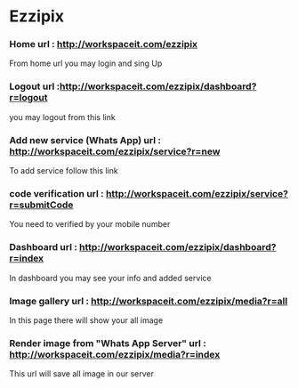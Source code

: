 # Ezzipix #

### Home url : http://workspaceit.com/ezzipix ###
From home url you may login and sing Up

### Logout url :http://workspaceit.com/ezzipix/dashboard?r=logout ###
you may logout from this link

### Add new service (Whats App) url : http://workspaceit.com/ezzipix/service?r=new ###
To add service follow this link

### code verification url : http://workspaceit.com/ezzipix/service?r=submitCode ###
You need to verified by your mobile number

### Dashboard url : http://workspaceit.com/ezzipix/dashboard?r=index ###
In dashboard you may see your info and added service

### Image gallery url : http://workspaceit.com/ezzipix/media?r=all ###
In this page there will show your all image

### Render image from "Whats App Server" url : http://workspaceit.com/ezzipix/media?r=index ###
This url will save all image in our server
